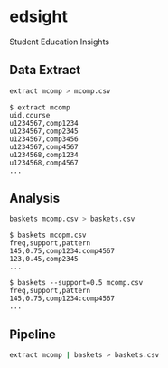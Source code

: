 # edsight

Student Education Insights

## Data Extract

```bash
extract mcomp > mcomp.csv
```

```console
$ extract mcomp
uid,course
u1234567,comp1234
u1234567,comp2345
u1234567,comp3456
u1234567,comp4567
u1234568,comp1234
u1234568,comp4567
...
```

## Analysis

```bash
baskets mcomp.csv > baskets.csv
```

```console
$ baskets mcopm.csv
freq,support,pattern
145,0.75,comp1234:comp4567
123,0.45,comp2345
...
```

```console
$ baskets --support=0.5 mcomp.csv
freq,support,pattern
145,0.75,comp1234:comp4567
...
```

## Pipeline

```bash
extract mcomp | baskets > baskets.csv
```
